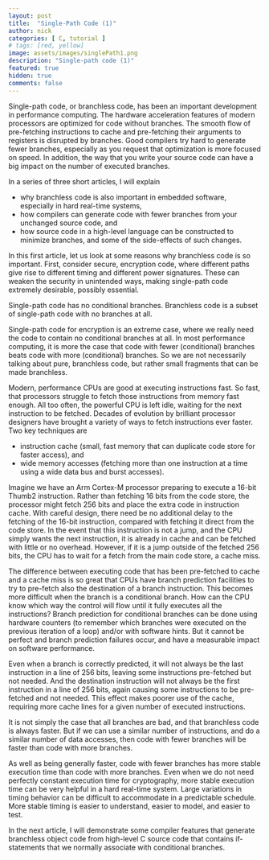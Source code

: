 ```yaml
---
layout: post
title:  "Single-Path Code (1)"
author: nick
categories: [ C, tutorial ]
# tags: [red, yellow]
image: assets/images/singlePath1.png
description: "Single-path code (1)"
featured: true
hidden: true
comments: false
---
```


Single-path code, or branchless code, has been an important development in
performance computing. The hardware acceleration features of modern
processors are optimized for code without branches. The smooth flow
of pre-fetching instructions to cache and pre-fetching their arguments
to registers is disrupted by branches. Good compilers try hard to
generate fewer branches, especially as you request that optimization
is more focused on speed. In addition, the way that you write your
source code can have a big impact on the number of executed branches.

In a series of three short articles, I will explain
- why branchless code is also important in embedded software,
  especially in hard real-time systems,
- how compilers can generate code with fewer branches from
  your unchanged source code, and
- how source code in a high-level language can be constructed to
  minimize branches, and some of the side-effects of such changes.

In this first article, let us look at some reasons why branchless
code is so important. First, consider secure, encryption code, where
different paths give rise to different timing and different power
signatures. These can weaken the security in unintended ways, making
single-path code extremely desirable, possibly essential.

Single-path code has no conditional branches. Branchless code is
a subset of single-path code with no branches at all.

Single-path code for encryption is an extreme case, where we
really need the code to contain no conditional branches at all.
In most performance computing, it is more the case that code
with fewer (conditional) branches beats
code with more (conditional) branches.
So we are not necessarily talking about pure,
branchless code, but rather small fragments that can be made branchless.

Modern, performance CPUs are good at executing instructions fast. So
fast, that processors struggle to fetch those instructions from memory
fast enough. All too often, the powerful CPU is left idle, waiting for
the next instruction to be fetched. Decades of evolution by brilliant
processor designers have brought a variety of ways to fetch instructions
ever faster. Two key techniques are
- instruction cache (small, fast memory that can duplicate code store for faster access), and
- wide memory accesses (fetching more than one instruction at a time using a wide data bus and burst accesses).

Imagine we have an Arm Cortex-M processor preparing to execute a 16-bit Thumb2 instruction.
Rather than fetching 16 bits from the code store, the processor might fetch 256
bits and place the extra code in instruction cache. With careful design, there
need be no additional delay to the fetching of the 16-bit instruction, compared
with fetching it direct from the code store. In the event that this instruction
is not a jump, and the CPU simply wants the next instruction, it is already in
cache and can be fetched with little or no overhead. However, if it is a jump
outside of the fetched 256 bits, the CPU has to wait for a fetch from the main
code store, a cache miss.

The difference between executing code that has been pre-fetched to cache and
a cache miss is so great that CPUs have branch prediction facilities to try
to pre-fetch also the destination of a branch instruction. This becomes more
difficult when the branch is a conditional branch. How can the CPU know
which way the control will flow until it fully executes all the instructions?
Branch prediction for conditional branches can be done using hardware counters
(to remember which branches were executed on the previous iteration of a loop)
and/or with software hints. But it cannot be perfect and branch prediction
failures occur, and have a measurable impact on software performance.

Even when a branch is correctly predicted, it will not always be the last
instruction in a line of 256 bits, leaving some instructions pre-fetched but
not needed. And the destination instruction will not always be the first
instruction in a line of 256 bits, again causing some instructions to be pre-fetched
and not needed. This effect makes poorer use of the cache, requiring more
cache lines for a given number of executed instructions.

It is not simply the case that all branches are bad, and that branchless code
is always faster. But if we can use a similar number of
instructions, and do a similar number of data accesses, then code with
fewer branches will be faster than code with more branches.

As well as being generally faster, code with fewer branches has more stable
execution time than code with more branches. Even when we do not need
perfectly constant execution time for cryptography, more stable execution time
can be very helpful in a hard real-time system. Large variations in timing
behavior can be difficult to accommodate in a predictable schedule. More
stable timing is easier to understand, easier to model, and easier to test.

In the next article, I will demonstrate some compiler features that
generate branchless object code from high-level C source code that contains
if-statements that we normally associate with conditional branches.
